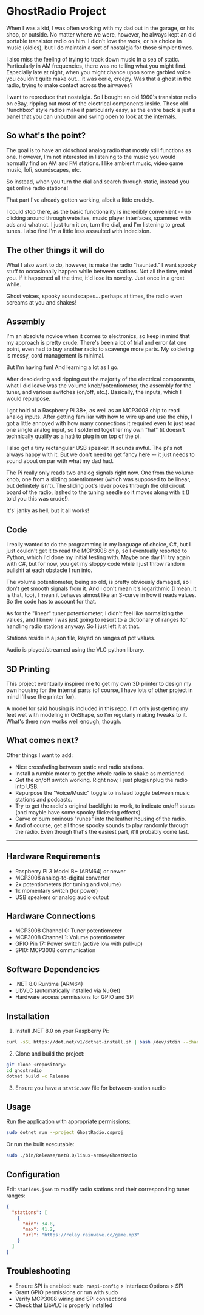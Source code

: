 # GhostRadio Project
When I was a kid, I was often working with my dad out in the garage, or his shop, or outside. No matter where we were, however, he always kept an old portable transistor radio on him. I didn't love the work, or his choice in music (oldies), but I do maintain a sort of nostalgia for those simpler times.

I also miss the feeling of trying to track down music in a sea of static. Particularly in AM frequencies, there was no telling what you might find. Especially late at night, when you might chance upon some garbled voice you couldn't quite make out... it was eerie, creepy. Was that a ghost in the radio, trying to make contact across the airwaves?

I want to reproduce that nostalgia. So I bought an old 1960's transistor radio on eBay, ripping out most of the electrical components inside. These old "lunchbox" style radios make it particularly easy, as the entire back is just a panel that you can unbutton and swing open to look at the internals.

## So what's the point?
The goal is to have an oldschool analog radio that mostly still functions as one. However, I'm not interested in listening to the music you would normally find on AM and FM stations. I like ambient music, video game music, lofi, soundscapes, etc.

So instead, when you turn the dial and search through static, instead you get online radio stations!

That part I've already gotten working, albeit a little crudely.

I could stop there, as the basic functionality is incredibly convenient -- no clicking around through websites, music player interfaces, spammed with ads and whatnot. I just turn it on, turn the dial, and I'm listening to great tunes. I also find I'm a little less assaulted with indecision.

## The other things it will do
What I also want to do, however, is make the radio "haunted." I want spooky stuff to occasionally happen while between stations. Not all the time, mind you. If it happened all the time, it'd lose its novelty. Just once in a great while.

Ghost voices, spooky soundscapes... perhaps at times, the radio even screams at you and shakes!

## Assembly
I'm an absolute novice when it comes to electronics, so keep in mind that my approach is pretty crude. There's been a lot of trial and error (at one point, even had to buy another radio to scavenge more parts. My soldering is messy, cord management is minimal.

But I'm having fun! And learning a lot as I go.

After desoldering and ripping out the majority of the electrical components, what I did leave was the volume knob/potentiometer, the assembly for the tuner, and various switches (on/off, etc.). Basically, the inputs, which I would repurpose.

I got hold of a Raspberry Pi 3B+, as well as an MCP3008 chip to read analog inputs. After getting familiar with how to wire up and use the chip, I got a little annoyed with how many connections it required even to just read one single analog input, so I soldered together my own "hat" (it doesn't technically qualify as a hat) to plug in on top of the pi.

I also got a tiny rectangular USB speaker. It sounds awful. The pi's not always happy with it. But we don't need to get fancy here -- it just needs to sound about on par with what my dad had.

The Pi really only reads two analog signals right now. One from the volume knob, one from a sliding potentiometer (which was supposed to be linear, but definitely isn't). The sliding pot's lever pokes through the old circuit board of the radio, lashed to the tuning needle so it moves along with it (I told you this was crude!).

It's' janky as hell, but it all works!

## Code
I really wanted to do the programming in my language of choice, C#, but I just couldn't get it to read the MCP3008 chip, so I eventually resorted to Python, which I'd done my initial testing with. Maybe one day I'll try again with C#, but for now, you get my sloppy code while I just throw random bullshit at each obstacle I run into.

The volume potentiometer, being so old, is pretty obviously damaged, so I don't get smooth signals from it. And I don't mean it's logarithmic (I mean, it is that, too), I mean it behaves almost like an S-curve in how it reads values. So the code has to account for that.

As for the "linear" tuner potentiometer, I didn't feel like normalizing the values, and I knew I was just going to resort to a dictionary of ranges for handling radio stations anyway. So I just left it at that.

Stations reside in a json file, keyed on ranges of pot values.

Audio is played/streamed using the VLC python library.

## 3D Printing
This project eventually inspired me to get my own 3D printer to design my own housing for the internal parts (of course, I have lots of other project in mind I'll use the printer for).

A model for said housing is included in this repo. I'm only just getting my feet wet with modeling in OnShape, so I'm regularly making tweaks to it. What's there now works well enough, though.

## What comes next?
Other things I want to add:
- Nice crossfading between static and radio stations.
- Install a rumble motor to get the whole radio to shake as mentioned.
- Get the on/off switch working. Right now, I just plug/unplug the radio into USB.
- Repurpose the "Voice/Music" toggle to instead toggle between music stations and podcasts.
- Try to get the radio's original backlight to work, to indicate on/off status (and mayble have some spooky flickering effects)
- Carve or burn ominous "runes" into the leather housing of the radio.
- And of course, get all those spooky sounds to play randomly through the radio. Even though that's the easiest part, it'll probably come last.

- - -

## Hardware Requirements

- Raspberry Pi 3 Model B+ (ARM64) or newer
- MCP3008 analog-to-digital converter
- 2x potentiometers (for tuning and volume)
- 1x momentary switch (for power)
- USB speakers or analog audio output

## Hardware Connections

- MCP3008 Channel 0: Tuner potentiometer
- MCP3008 Channel 1: Volume potentiometer  
- GPIO Pin 17: Power switch (active low with pull-up)
- SPI0: MCP3008 communication

## Software Dependencies

- .NET 8.0 Runtime (ARM64)
- LibVLC (automatically installed via NuGet)
- Hardware access permissions for GPIO and SPI

## Installation

1. Install .NET 8.0 on your Raspberry Pi:
```bash
curl -sSL https://dot.net/v1/dotnet-install.sh | bash /dev/stdin --channel 8.0 --runtime aspnetcore
```

2. Clone and build the project:
```bash
git clone <repository>
cd ghostradio
dotnet build -c Release
```

3. Ensure you have a `static.wav` file for between-station audio

## Usage

Run the application with appropriate permissions:
```bash
sudo dotnet run --project GhostRadio.csproj
```

Or run the built executable:
```bash
sudo ./bin/Release/net8.0/linux-arm64/GhostRadio
```

## Configuration

Edit `stations.json` to modify radio stations and their corresponding tuner ranges:

```json
{
  "stations": [
    {
      "min": 34.8,
      "max": 41.2, 
      "url": "https://relay.rainwave.cc/game.mp3"
    }
  ]
}
```

## Troubleshooting

- Ensure SPI is enabled: `sudo raspi-config` > Interface Options > SPI
- Grant GPIO permissions or run with sudo
- Verify MCP3008 wiring and SPI connections
- Check that LibVLC is properly installed